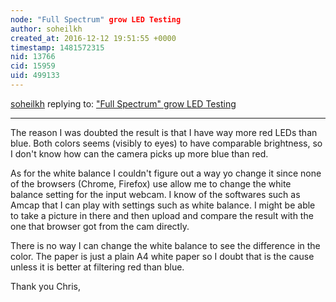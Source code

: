 ```yaml
---
node: "Full Spectrum" grow LED Testing 
author: soheilkh
created_at: 2016-12-12 19:51:55 +0000
timestamp: 1481572315
nid: 13766
cid: 15959
uid: 499133
---
```




[soheilkh](../profile/soheilkh) replying to: ["Full Spectrum" grow LED Testing ](../notes/soheilkh/12-11-2016/full-spectrum-grow-led-testing)

----
The reason I was doubted the result is that I have way more red LEDs than blue. Both colors seems (visibly to eyes) to have comparable brightness, so I don't know how can the camera picks up more blue than red. 

As for the white balance I couldn't figure out a way yo change it since none of the browsers (Chrome, Firefox) use allow me to change the white balance setting for the input webcam. I know of the softwares such as Amcap that I can play with settings such as white balance. I might be able to take a picture in there and then upload and compare the result with the one that browser got from the cam directly. 

There is no way I can change the white balance to see the difference in the color. The paper is just a plain A4 white paper so I doubt that is the cause unless it is better at filtering red than blue. 

Thank you Chris, 